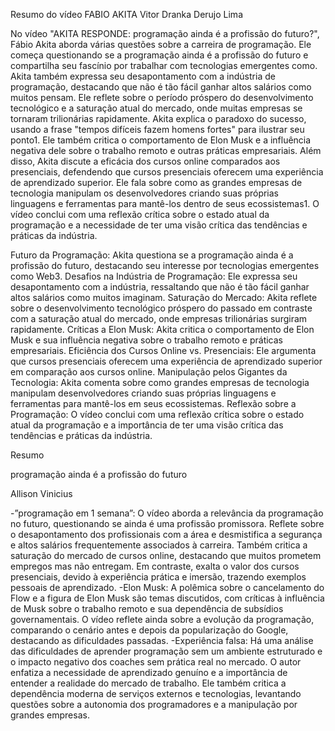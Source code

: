 Resumo do vídeo 
FABIO AKITA 
Vitor Dranka Derujo Lima

No vídeo "AKITA RESPONDE: programação ainda é a profissão do futuro?", Fábio Akita aborda várias questões sobre a carreira de programação. Ele começa questionando se a programação ainda é a profissão do futuro e compartilha seu fascínio por trabalhar com tecnologias emergentes como. Akita também expressa seu desapontamento com a indústria de programação, destacando que não é tão fácil ganhar altos salários como muitos pensam.
Ele reflete sobre o período próspero do desenvolvimento tecnológico e a saturação atual do mercado, onde muitas empresas se tornaram trilionárias rapidamente. Akita explica o paradoxo do sucesso, usando a frase "tempos difíceis fazem homens fortes" para ilustrar seu ponto1. Ele também critica o comportamento de Elon Musk e a influência negativa dele sobre o trabalho remoto e outras práticas empresariais.
Além disso, Akita discute a eficácia dos cursos online comparados aos presenciais, defendendo que cursos presenciais oferecem uma experiência de aprendizado superior. Ele fala sobre como as grandes empresas de tecnologia manipulam os desenvolvedores criando suas próprias linguagens e ferramentas para mantê-los dentro de seus ecossistemas1. O vídeo conclui com uma reflexão crítica sobre o estado atual da programação e a necessidade de ter uma visão crítica das tendências e práticas da indústria.

 Futuro da Programação: Akita questiona se a programação ainda é a profissão do futuro, destacando seu interesse por tecnologias emergentes como Web3.
Desafios na Indústria de Programação: Ele expressa seu desapontamento com a indústria, ressaltando que não é tão fácil ganhar altos salários como muitos imaginam.
  Saturação do Mercado: Akita reflete sobre o desenvolvimento tecnológico próspero do passado em contraste com a saturação atual do mercado, onde empresas trilionárias surgiram rapidamente.
Críticas a Elon Musk: Akita critica o comportamento de Elon Musk e sua influência negativa sobre o trabalho remoto e práticas empresariais.
  Eficiência dos Cursos Online vs. Presenciais: Ele argumenta que cursos presenciais oferecem uma experiência de aprendizado superior em comparação aos cursos online.
 Manipulação pelos Gigantes da Tecnologia: Akita comenta sobre como grandes empresas de tecnologia manipulam desenvolvedores criando suas próprias linguagens e ferramentas para mantê-los em seus ecossistemas.
  Reflexão sobre a Programação: O vídeo conclui com uma reflexão crítica sobre o estado atual da programação e a importância de ter uma visão crítica das tendências e práticas da indústria.



Resumo

programação ainda é a profissão do futuro

Allison Vinicius

-”programação em 1 semana”: O vídeo aborda a relevância da programação no futuro,
questionando se ainda é uma profissão promissora. Reflete sobre o desapontamento dos
profissionais com a área e desmistifica a segurança e altos salários frequentemente
associados à carreira. Também critica a saturação do mercado de cursos online,
destacando que muitos prometem empregos mas não entregam. Em contraste, exalta o
valor dos cursos presenciais, devido à experiência prática e imersão, trazendo exemplos
pessoais de aprendizado.
-Elon Musk: A polêmica sobre o cancelamento do Flow e a figura de Elon Musk são temas
discutidos, com críticas à influência de Musk sobre o trabalho remoto e sua dependência de
subsídios governamentais. O vídeo reflete ainda sobre a evolução da programação,
comparando o cenário antes e depois da popularização do Google, destacando as
dificuldades passadas.
-Experiência falsa: Há uma análise das dificuldades de aprender programação sem um
ambiente estruturado e o impacto negativo dos coaches sem prática real no mercado. O
autor enfatiza a necessidade de aprendizado genuíno e a importância de entender a
realidade do mercado de trabalho. Ele também critica a dependência moderna de serviços
externos e tecnologias, levantando questões sobre a autonomia dos programadores e a
manipulação por grandes empresas.

